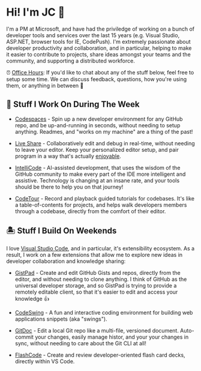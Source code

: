 # Hi! I'm JC 👋

I'm a PM at Microsoft, and have had the priviledge of working on a bunch of developer tools and services over the last 15 years (e.g. Visual Studio, ASP.NET, browser tools for IE, CodePush). I'm extremely passionate about developer productivity and collaboration, and in particular, helping to make it easier to contribute to projects, share ideas amongst your teams and the community, and supporting a distributed workforce.

⏰ [Office Hours](https://calendly.com/lostintangent): If you'd like to chat about any of the stuff below, feel free to setup some time. We can discuss feedback, questions, how you're using them, or anything in between 🙌

## 🏢 Stuff I Work On During The Week

- [Codespaces](https://aka.ms/vscs) - Spin up a new developer environment for any GitHub repo, and be up-and-running in seconds, without needing to setup anything. Readmes, and "works on my machine" are a thing of the past!

- [Live Share](https://aka.ms/vsls) - Collaboratively edit and debug in real-time, without needing to leave your editor. Keep your personalized editor setup, and pair program in a way that's actually [enjoyable](https://aka.ms/vsls-modality).

- [IntelliCode](https://aka.ms/vsintellicode) - AI-assisted development, that uses the wisdom of the GitHub community to make every part of the IDE more intelligent and assistive. Technology is changing at an insane rate, and your tools should be there to help you on that journey!

- [CodeTour](https://aka.ms/codetour) - Record and playback guided tutorials for codebases. It's like a table-of-contents for projects, and helps walk developers members through a codebase, directly from the comfort of their editor.

## 🏝️ Stuff I Build On Weekends

I love [Visual Studio Code](https://code.visualstudio.com), and in particular, it's extensibility ecosystem. As a result, I work on a few extensions that allow me to explore new ideas in developer collaboration and knowledge sharing:

- [GistPad](https://aka.ms/gistpad) - Create and edit GitHub Gists and repos, directly from the editor, and without needing to clone anything. I think of GitHub as the universal developer storage, and so GistPad is trying to provide a remotely editable client, so that it's easier to edit and access your knowledge 👍

- [CodeSwing](https://aka.ms/codeswing) - A fun and interactive coding environment for building web applications snippets (aka "swings").

- [GitDoc](https://aka.ms/gitdoc) - Edit a local Git repo like a multi-file, versioned document. Auto-commit your changes, easily manage histor, and your your changes in sync, without needing to care about the Git CLI at all!

- [FlashCode](https://marketplace.visualstudio.com/items?itemName=codespaces-Contrib.flashcode) - Create and review developer-oriented flash card decks, directly within VS Code. 
